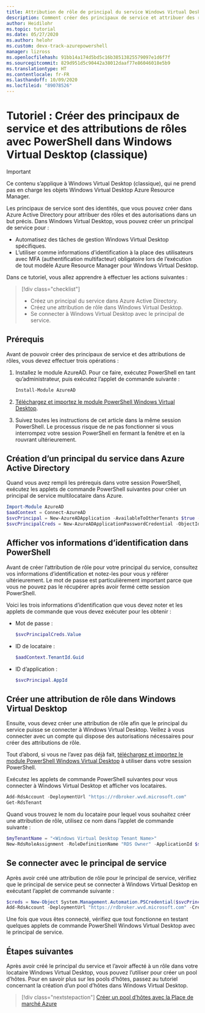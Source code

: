 ```yaml
---
title: Attribution de rôle de principal du service Windows Virtual Desktop (classique) – Azure
description: Comment créer des principaux de service et attribuer des rôles avec PowerShell dans Windows Virtual Desktop (classique).
author: Heidilohr
ms.topic: tutorial
ms.date: 05/27/2020
ms.author: helohr
ms.custom: devx-track-azurepowershell
manager: lizross
ms.openlocfilehash: 91bb14a174d5bd5c16b38513825579097e1d6f7f
ms.sourcegitcommit: 829d951d5c90442a38012daaf77e86046018e5b9
ms.translationtype: HT
ms.contentlocale: fr-FR
ms.lasthandoff: 10/09/2020
ms.locfileid: "89078526"
---
```

# <a name="tutorial-create-service-principals-and-role-assignments-with-powershell-in-windows-virtual-desktop-classic"></a>Tutoriel : Créer des principaux de service et des attributions de rôles avec PowerShell dans Windows Virtual Desktop (classique)

>[!IMPORTANT]
>Ce contenu s’applique à Windows Virtual Desktop (classique), qui ne prend pas en charge les objets Windows Virtual Desktop Azure Resource Manager.

Les principaux de service sont des identités, que vous pouvez créer dans Azure Active Directory pour attribuer des rôles et des autorisations dans un but précis. Dans Windows Virtual Desktop, vous pouvez créer un principal de service pour :

- Automatisez des tâches de gestion Windows Virtual Desktop spécifiques.
- L’utiliser comme informations d’identification à la place des utilisateurs avec MFA (authentification multifacteur) obligatoire lors de l’exécution de tout modèle Azure Resource Manager pour Windows Virtual Desktop.

Dans ce tutoriel, vous allez apprendre à effectuer les actions suivantes :

> [!div class="checklist"]
> * Créez un principal du service dans Azure Active Directory.
> * Créez une attribution de rôle dans Windows Virtual Desktop.
> * Se connecter à Windows Virtual Desktop avec le principal de service.

## <a name="prerequisites"></a>Prérequis

Avant de pouvoir créer des principaux de service et des attributions de rôles, vous devez effectuer trois opérations :

1. Installez le module AzureAD. Pour ce faire, exécutez PowerShell en tant qu’administrateur, puis exécutez l’applet de commande suivante :

    ```powershell
    Install-Module AzureAD
    ```

2. [Téléchargez et importez le module PowerShell Windows Virtual Desktop](/powershell/windows-virtual-desktop/overview/).

3. Suivez toutes les instructions de cet article dans la même session PowerShell. Le processus risque de ne pas fonctionner si vous interrompez votre session PowerShell en fermant la fenêtre et en la rouvrant ultérieurement.

## <a name="create-a-service-principal-in-azure-active-directory"></a>Création d’un principal du service dans Azure Active Directory

Quand vous avez rempli les prérequis dans votre session PowerShell, exécutez les applets de commande PowerShell suivantes pour créer un principal de service multilocataire dans Azure.

```powershell
Import-Module AzureAD
$aadContext = Connect-AzureAD
$svcPrincipal = New-AzureADApplication -AvailableToOtherTenants $true -DisplayName "Windows Virtual Desktop Svc Principal"
$svcPrincipalCreds = New-AzureADApplicationPasswordCredential -ObjectId $svcPrincipal.ObjectId
```
## <a name="view-your-credentials-in-powershell"></a>Afficher vos informations d’identification dans PowerShell

Avant de créer l’attribution de rôle pour votre principal du service, consultez vos informations d’identification et notez-les pour vous y référer ultérieurement. Le mot de passe est particulièrement important parce que vous ne pouvez pas le récupérer après avoir fermé cette session PowerShell.

Voici les trois informations d’identification que vous devez noter et les applets de commande que vous devez exécuter pour les obtenir :

- Mot de passe :

    ```powershell
    $svcPrincipalCreds.Value
    ```

- ID de locataire :

    ```powershell
    $aadContext.TenantId.Guid
    ```

- ID d’application :

    ```powershell
    $svcPrincipal.AppId
    ```

## <a name="create-a-role-assignment-in-windows-virtual-desktop"></a>Créer une attribution de rôle dans Windows Virtual Desktop

Ensuite, vous devez créer une attribution de rôle afin que le principal du service puisse se connecter à Windows Virtual Desktop. Veillez à vous connecter avec un compte qui dispose des autorisations nécessaires pour créer des attributions de rôle.

Tout d’abord, si vous ne l’avez pas déjà fait, [téléchargez et importez le module PowerShell Windows Virtual Desktop](/powershell/windows-virtual-desktop/overview/) à utiliser dans votre session PowerShell.

Exécutez les applets de commande PowerShell suivantes pour vous connecter à Windows Virtual Desktop et afficher vos locataires.

```powershell
Add-RdsAccount -DeploymentUrl "https://rdbroker.wvd.microsoft.com"
Get-RdsTenant
```

Quand vous trouvez le nom du locataire pour lequel vous souhaitez créer une attribution de rôle, utilisez ce nom dans l’applet de commande suivante :

```powershell
$myTenantName = "<Windows Virtual Desktop Tenant Name>"
New-RdsRoleAssignment -RoleDefinitionName "RDS Owner" -ApplicationId $svcPrincipal.AppId -TenantName $myTenantName
```

## <a name="sign-in-with-the-service-principal"></a>Se connecter avec le principal de service

Après avoir créé une attribution de rôle pour le principal de service, vérifiez que le principal de service peut se connecter à Windows Virtual Desktop en exécutant l’applet de commande suivante :

```powershell
$creds = New-Object System.Management.Automation.PSCredential($svcPrincipal.AppId, (ConvertTo-SecureString $svcPrincipalCreds.Value -AsPlainText -Force))
Add-RdsAccount -DeploymentUrl "https://rdbroker.wvd.microsoft.com" -Credential $creds -ServicePrincipal -AadTenantId $aadContext.TenantId.Guid
```

Une fois que vous êtes connecté, vérifiez que tout fonctionne en testant quelques applets de commande PowerShell Windows Virtual Desktop avec le principal de service.

## <a name="next-steps"></a>Étapes suivantes

Après avoir créé le principal du service et l’avoir affecté à un rôle dans votre locataire Windows Virtual Desktop, vous pouvez l’utiliser pour créer un pool d’hôtes. Pour en savoir plus sur les pools d’hôtes, passez au tutoriel concernant la création d’un pool d’hôtes dans Windows Virtual Desktop.

 > [!div class="nextstepaction"]
 > [Créer un pool d’hôtes avec la Place de marché Azure](create-host-pools-azure-marketplace-2019.md)
